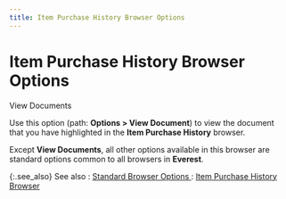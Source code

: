 ```yaml
---
title: Item Purchase History Browser Options
---
```


# Item Purchase History Browser Options


View Documents


Use this option (path: **Options &gt; 
 View Document**) to view the document that you have highlighted in  the **Item Purchase History** browser.


Except **View Documents**, all other  options available in this browser are standard options common to all browsers  in **Everest**.


{:.see_also}
See also
: [Standard  Browser Options ]({{site.wwe_chm}}/everest-client/ui/browsers/standard_browser_options.html)
: [Item  Purchase History Browser]({{site.mi_baseurl}}/purchase-history/the_item_purchase_history_browser_1.html)
